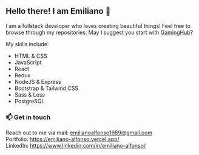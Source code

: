 ## Hello there! I am Emiliano 👋

I am a fullstack developer who loves creating beautiful things!
Feel free to browse through my repositories. May I suggest you start with <a href="https://github.com/Aglowkeys/GamingHub">GamingHub</a>?

My skills include:
- HTML & CSS
- JavaScript
- React
- Redux
- NodeJS & Express
- Bootstrap & Tailwind CSS
- Sass & Less
- PostgreSQL

### 📫 Get in touch
Reach out to me via mail: emilianoalfonso1989@gmail.com \
Portfolio: https://emiliano-alfonso.vercel.app/ \
LinkedIn: https://www.linkedin.com/in/emiliano-alfonso/
